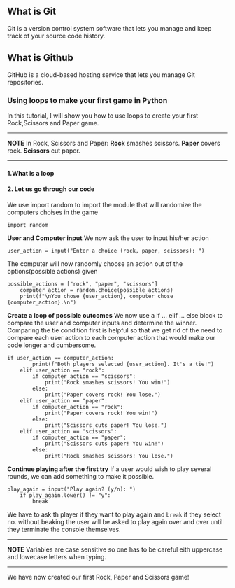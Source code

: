 ## What is Git
Git is a version control system software that lets you manage and keep track of your source code history.

## What is Github
GitHub is a cloud-based hosting service that lets you manage Git repositories.

### Using loops to make your first game in Python
In this tutorial, I will show you how to use loops to create your first Rock,Scissors and Paper game.

---
**NOTE**
In Rock, Scissors and Paper: **Rock** smashes scissors.
                             **Paper** covers rock.
                             **Scissors** cut paper.
                             
---
#### 1.What is a loop

#### 2. Let us go through our code
We use import random to import the module that will randomize the computers choises in the game
```
import random
```
**User and Computer input**
We now ask the user to input his/her action
```
user_action = input("Enter a choice (rock, paper, scissors): ")
```
The computer will now randomly choose an action out of the options(possible actions) given
```
possible_actions = ["rock", "paper", "scissors"]
    computer_action = random.choice(possible_actions)
    print(f"\nYou chose {user_action}, computer chose {computer_action}.\n")
```    
**Create a loop of possible outcomes**
We now use a  if … elif … else block to compare the user and computer inputs and determine the winner.
Comparing the tie condition first is helpful so that we get rid of the need to compare each user action to each computer action that would make our code longer and cumbersome.

```
if user_action == computer_action:
        print(f"Both players selected {user_action}. It's a tie!")
    elif user_action == "rock":
        if computer_action == "scissors":
            print("Rock smashes scissors! You win!")
        else:
            print("Paper covers rock! You lose.")
    elif user_action == "paper":
        if computer_action == "rock":
            print("Paper covers rock! You win!")
        else:
            print("Scissors cuts paper! You lose.")
    elif user_action == "scissors":
        if computer_action == "paper":
            print("Scissors cuts paper! You win!")
        else:
            print("Rock smashes scissors! You lose.")
```
**Continue playing after the first try**
If a user would wish to play several rounds, we can add something to make it possible.
```
play_again = input("Play again? (y/n): ")
    if play_again.lower() != "y":
        break
```
We have to ask th player if they want to play again and ```break``` if they select no. without beaking the user will be asked to play again over and over until they terminate the console themselves.

---
**NOTE**
Variables are case sensitive so one has to be careful eith uppercase and lowecase letters when typing.

---
We have now created our first Rock, Paper and Scissors game!